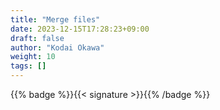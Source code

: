```yaml
---
title: "Merge files"
date: 2023-12-15T17:28:23+09:00
draft: false
author: "Kodai Okawa"
weight: 10
tags: []
---
```


{{% badge %}}{{< signature >}}{{% /badge %}}
